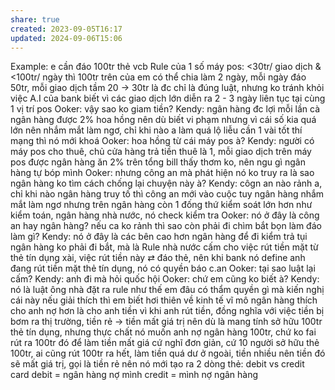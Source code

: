```yaml
---
share: true
created: 2023-09-05T16:17
updated: 2024-09-06T15:06
---
```

Example: e cần đáo 100tr thẻ vcb
Rule của 1 số máy pos: <30tr/ giao dịch & <100tr/ ngày
thì 100tr trên của em có thể chia làm 2 ngày, mỗi ngày đáo 50tr, mỗi giao dịch tầm 20 → 30tr là đc
chỉ là đúng luật, nhưng ko tránh khỏi việc A.I của bank biết vì các giao dịch lớn diễn ra 2 - 3 ngày liên tục tại cùng 1 vị trí pos
Ooker: vậy sao ko giam tiền?
Kendy: ngân hàng đc lợi
mỗi lần cà ngân hàng được 2% hoa hồng
nên dù biết vi phạm nhưng vì cái số kia quá lớn nên nhắm mắt làm ngơ, chỉ khi nào a làm quá lộ liễu cần 1 vài tốt thí mạng thì nó mới khoá
Ooker: hoa hồng từ cái máy pos à?
Kendy: người có máy pos cho thuê, chủ cửa hàng trả tiền thuê là 1, mỗi giao dịch trên máy pos được ngân hàng ăn 2% trên tổng bill
thấy thơm ko, nên ngu gì ngân hàng tự bóp mình
Ooker: nhưng công an mà phát hiện nó ko truy ra là sao ngân hàng ko tìm cách chống lại chuyện này à? 
Kendy: côgn an nào rảnh a, chỉ khi nào ngân hàng truy tố thì công an mới vào cuộc
tuy ngân hàng nhắm mắt làm ngơ nhưng trên ngân hàng còn 1 đống thứ kiểm soát lớn hơn như kiểm toán, ngân hàng nhà nước, nó check kiểm tra
Ooker: nó ở đây là công an hay ngân hàng?
nếu ca ko rảnh thì sao còn phải đi chìm bắt bọn làm đáo làm gì?
Kendy: nó ở đây là các bên cao hơn ngân hàng để đi kiểm trả tụi ngân hàng
ko phải đi bắt, mà là Rule nhà nước cấm cho việc rút tiền mặt từ thẻ tín dụng xài, việc rút tiền này ⇄ đáo thẻ, nên khi bank nó define anh đang rút tiền mặt thẻ tín dụng, nó có quyền báo c.an
Ooker: tại sao luật lại cấm?
Kendy: anh đi mà hỏi quốc hội
Ooker: chứ em cũng ko biết à?
Kendy: nó là luật
ông nhà đặt ra rule như thế
em đâu có thẩm quyền gì mà kiến nghị
cái này nếu giải thích thì em biết
hơi thiên về kinh tế vĩ mô
ngân hàng thích cho anh nợ hơn là cho anh tiền
vì khi anh rút tiền, đồng nghĩa với việc tiền bị bơm ra thị trường, tiền rẻ → tiền mất giá trị 
nên dù là mang tính sở hữu 100tr thẻ tín dụng, nhưng thực chất nó muốn anh nợ ngân hàng 100tr, chứ ko fai rút ra 100tr đó để làm tiền mất giá
cứ nghĩ đơn giản, cứ 10 người sở hữu thẻ 100tr, ai cũng rút 100tr ra hết, làm tiền quá dư ở ngoài, tiền nhiều nên tiền đó sẽ mất giá trị, gọi là tiền rẻ
nên nó mới tạo ra 2 dòng thẻ: debit vs credit card
debit = ngân hàng nợ mình
credit = mình nợ ngân hàng
